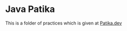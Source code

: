 # Java Patika

This is a folder of practices which is given at [Patika.dev](https://app.patika.dev/moduller/java101)